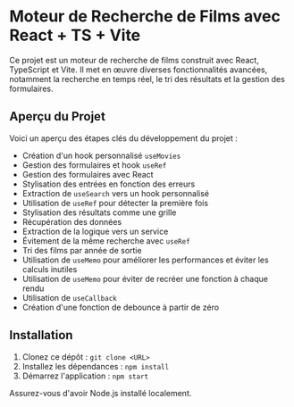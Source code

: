 # Moteur de Recherche de Films avec React + TS + Vite

Ce projet est un moteur de recherche de films construit avec React, TypeScript et Vite. Il met en œuvre diverses fonctionnalités avancées, notamment la recherche en temps réel, le tri des résultats et la gestion des formulaires.

## Aperçu du Projet

Voici un aperçu des étapes clés du développement du projet :

- Création d'un hook personnalisé `useMovies`
- Gestion des formulaires et hook `useRef`
- Gestion des formulaires avec React
- Stylisation des entrées en fonction des erreurs
- Extraction de `useSearch` vers un hook personnalisé
- Utilisation de `useRef` pour détecter la première fois
- Stylisation des résultats comme une grille
- Récupération des données
- Extraction de la logique vers un service
- Évitement de la même recherche avec `useRef`
- Tri des films par année de sortie
- Utilisation de `useMemo` pour améliorer les performances et éviter les calculs inutiles
- Utilisation de `useMemo` pour éviter de recréer une fonction à chaque rendu
- Utilisation de `useCallback`
- Création d'une fonction de debounce à partir de zéro

## Installation

1. Clonez ce dépôt : `git clone <URL>`
2. Installez les dépendances : `npm install`
3. Démarrez l'application : `npm start`

Assurez-vous d'avoir Node.js installé localement.
